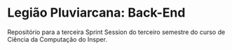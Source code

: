 # Legião Pluviarcana: Back-End

Repositório para a terceira Sprint Session do terceiro semestre do curso de Ciência da Computação do Insper. 
